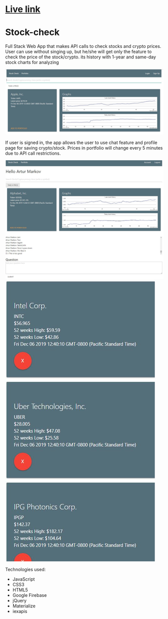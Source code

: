 # [Live link](https://archivaldi.github.io/Stock-check/)

# Stock-check

Full Stack Web App that makes API calls to check stocks and crypto prices. User can use without singing up, but he/she will get only the feature to check the price of the stock/crypto. its history with 1-year and same-day stock charts for analyzing

![screenshot](/shots/stockInfo.JPG)

If user is signed in, the app allows the user to use chat feature and profile page for saving crypto/stock. Prices in portfolio will change every 5 minutes due to API call restrictions.

![screenshot](/shots/signedIn.JPG)
![screenshot](/shots/portfolio.JPG)

Technologies used: 
* JavaScript
* CSS3
* HTML5
* Google Firebase
* jQuery
* Materialize
* iexapis